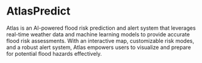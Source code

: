 # AtlasPredict
Atlas is an AI-powered flood risk prediction and alert system that leverages real-time weather data and machine learning models to provide accurate flood risk assessments. With an interactive map, customizable risk modes, and a robust alert system, Atlas empowers users to visualize and prepare for potential flood hazards effectively.
